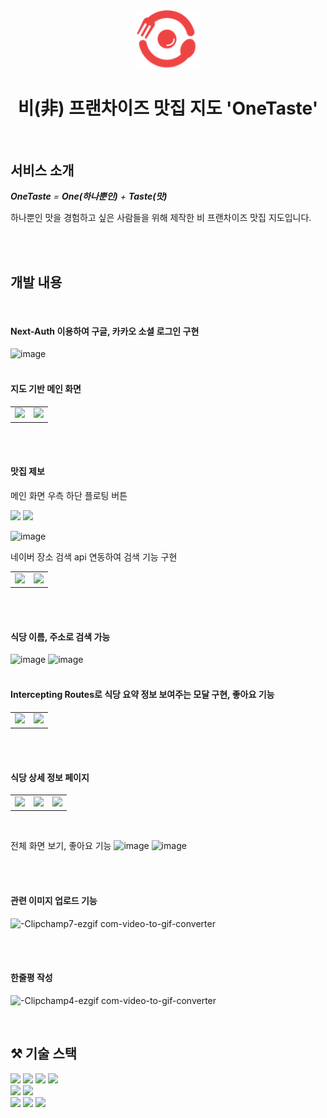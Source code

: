 <div align="center">
  <img src="./public/images/icon.svg" width="100px" alt="logo"/>
  <br>

  # 비(非) 프랜차이즈 맛집 지도 'OneTaste'

  <br>
</div>

## 서비스 소개

***OneTaste** = **One(하나뿐인)** + **Taste(맛)***

하나뿐인 맛을 경험하고 싶은 사람들을 위해 제작한 비 프랜차이즈 맛집 지도입니다.




<br>
<br>

## 개발 내용
<br>

#### Next-Auth 이용하여 구글, 카카오 소셜 로그인 구현
![image](https://github.com/lsy20140/one-taste/assets/68267094/cfb0001a-2bd2-4389-a74f-7485714c080b)
<br>
<br>

#### 지도 기반 메인 화면
<table>
  <tr>
    <td valign="center"><img src="https://github.com/lsy20140/one-taste/assets/68267094/d1e86daf-698f-402d-a1a2-b117e5cd6bbc"/></td>
    <td valign="center"><img src="https://github.com/lsy20140/one-taste/assets/68267094/d8ee58e1-739e-40ba-953e-f82f90e70d73"/></td>
  </tr>
</table>

<br>
<br>

#### 맛집 제보
메인 화면 우측 하단 플로팅 버튼
<div display='flex'>
  <img src='https://github.com/lsy20140/one-taste/assets/68267094/7e96bdaf-bd0f-429d-8a4e-b58ab29bbe32' />
  <img src="https://github.com/lsy20140/one-taste/assets/68267094/85d673ee-88da-4a7c-b7f1-fbd8508d3200" />
</div>

![image](https://github.com/lsy20140/one-taste/assets/68267094/4b506281-13ea-4902-bc9e-561993964693)

네이버 장소 검색 api 연동하여 검색 기능 구현
<table>
  <tr>
    <td valign="center"><img src="https://github.com/lsy20140/one-taste/assets/68267094/e1341a11-ddab-4e1f-9548-70b378cbe201"/></td>
    <td valign="center"><img src="https://github.com/lsy20140/one-taste/assets/68267094/606e53ab-d1ea-4eb9-87b6-5121cb3e6054"/></td>
  </tr>
</table>
<br>
<br>


#### 식당 이름, 주소로 검색 가능
![image](https://github.com/lsy20140/one-taste/assets/68267094/b701e23f-3391-4d47-9193-f7982e80c857)
![image](https://github.com/lsy20140/one-taste/assets/68267094/7d6eb110-e13c-4011-8b0c-dc1942b9141b)
<br>
<br>

#### Intercepting Routes로 식당 요약 정보 보여주는 모달 구현, 좋아요 기능
<table>
  <tr>
    <td valign="center"><img src="https://github.com/lsy20140/one-taste/assets/68267094/9c1e40a6-7965-408d-a775-d0d8e7a9e203"/></td>
    <td valign="center"><img src="https://github.com/lsy20140/one-taste/assets/68267094/b481295d-4ee5-4668-8c49-fb3a61f010a8"/></td>
  </tr>
</table>
<br>
<br>

#### 식당 상세 정보 페이지
<table>
  <tr>
    <td valign="center"><img src="https://github.com/lsy20140/one-taste/assets/68267094/47289773-3d11-4be4-8279-c72cf1cc5f7a"/></td>
    <td valign="center"><img src="https://github.com/lsy20140/one-taste/assets/68267094/a80d9bed-6ebf-4617-857a-a3d4e85c099e"/></td>
    <td valign="center"><img src="https://github.com/lsy20140/one-taste/assets/68267094/a2138ddc-9328-4da4-aeb3-65b7f2a529f7"/></td>
  </tr>
</table>
<br/>

전체 화면 보기, 좋아요 기능
![image](https://github.com/lsy20140/one-taste/assets/68267094/b94adf9d-24ae-4eae-9278-3e5a4066f760)
![image](https://github.com/lsy20140/one-taste/assets/68267094/7398724b-aab7-4c92-8722-ca7cfd50a47a)

<br>
<br>

#### 관련 이미지 업로드 기능 
![-Clipchamp7-ezgif com-video-to-gif-converter](https://github.com/lsy20140/one-taste/assets/68267094/f31483a7-63f2-4f1b-844d-5ee92dc7704d)

<br>
<br>

#### 한줄평 작성
![-Clipchamp4-ezgif com-video-to-gif-converter](https://github.com/lsy20140/one-taste/assets/68267094/40405a37-8066-4251-8935-54398519afec)




<br>

## ⚒️ 기술 스택
<div display='flex'>
  <img src="https://img.shields.io/badge/typescript-007ACC.svg?style=for-the-badge&logo=typescript&logoColor=white" />
  <img src="https://img.shields.io/badge/next.js-000000?style=for-the-badge&logo=nextdotjs&logoColor=white">
  <img src="https://img.shields.io/badge/tailwindcss-0F172A?style=for-the-badge&logo=tailwindcss">
  <img src="https://img.shields.io/badge/React%20Query-FF4154?style=for-the-badge&logo=react%20query&logoColor=white" />
</div>
<img src="https://img.shields.io/badge/MySQL-4479A1?style=for-the-badge&logo=MySQL&logoColor=white">
<img src="https://img.shields.io/badge/figma-F24E1E.svg?style=for-the-badge&logo=figma&logoColor=white" />
<div display='flex'>
  <img src="https://img.shields.io/badge/AWS-232F32?style=for-the-badge&logo=AmazonAWS&logoColor=white">
  <img src="https://img.shields.io/badge/Amazon%20S3-569A31?style=for-the-badge&logo=AmazonS3&logoColor=white">
  <img src="https://img.shields.io/badge/Amazon RDS-527FFF?style=for-the-badge&logo=amazon rds&logoColor=white">
</div>

